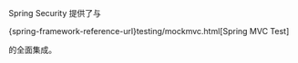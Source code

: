 Spring Security 提供了与
{spring-framework-reference-url}testing/mockmvc.html\[Spring MVC Test\]
的全面集成。
